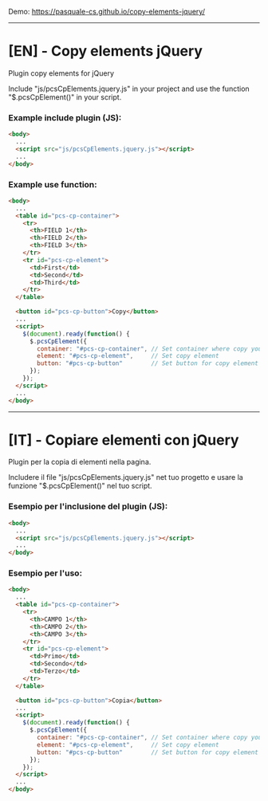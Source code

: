 Demo: https://pasquale-cs.github.io/copy-elements-jquery/

***

# [EN] - Copy elements jQuery
Plugin copy elements for jQuery

Include "js/pcsCpElements.jquery.js" in your project and use the function "$.pcsCpElement()" in your script.

### Example include plugin (JS):
```html
<body>
  ...
  <script src="js/pcsCpElements.jquery.js"></script>
  ...
</body>
```

### Example use function:
```html
<body>
  ...
  <table id="pcs-cp-container">
    <tr>
      <th>FIELD 1</th>
      <th>FIELD 2</th>
      <th>FIELD 3</th>
    </tr>
    <tr id="pcs-cp-element">
      <td>First</td>
      <td>Second</td>
      <td>Third</td>
    </tr>
  </table>

  <button id="pcs-cp-button">Copy</button>
  ...
  <script>
    $(document).ready(function() {
      $.pcsCpElement({
        container: "#pcs-cp-container", // Set container where copy your element 
        element: "#pcs-cp-element",     // Set copy element
        button: "#pcs-cp-button"        // Set button for copy element
      });
    });
  </script>
  ...
</body>
```

***

# [IT] - Copiare elementi con jQuery
Plugin per la copia di elementi nella pagina.

Includere il file "js/pcsCpElements.jquery.js" net tuo progetto e usare la funzione "$.pcsCpElement()" nel tuo script.

### Esempio per l'inclusione del plugin (JS):
```html
<body>
  ...
  <script src="js/pcsCpElements.jquery.js"></script>
  ...
</body>
```

### Esempio per l'uso:
```html
<body>
  ...
  <table id="pcs-cp-container">
    <tr>
      <th>CAMPO 1</th>
      <th>CAMPO 2</th>
      <th>CAMPO 3</th>
    </tr>
    <tr id="pcs-cp-element">
      <td>Primo</td>
      <td>Secondo</td>
      <td>Terzo</td>
    </tr>
  </table>

  <button id="pcs-cp-button">Copia</button>
  ...
  <script>
    $(document).ready(function() {
      $.pcsCpElement({
        container: "#pcs-cp-container", // Set container where copy your element 
        element: "#pcs-cp-element",     // Set copy element
        button: "#pcs-cp-button"        // Set button for copy element
      });
    });
  </script>
  ...
</body>
```
